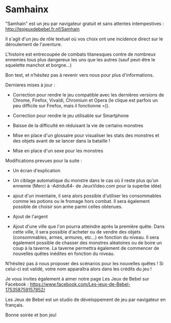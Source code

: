 # Samhainx
"Samhain" est un jeu par navigateur gratuit et sans attentes intempestives : http://lesjeuxdebebel.fr.nf/Samhain

Il s'agit d'un jeu de rôle textuel où vos choix ont une incidence direct sur le déroulement de l'aventure.

L'histoire est entrecoupée de combats titanesques contre de nombreux ennemies tous plus dangereux les uns que les autres (sauf peut-être le squelette manchot et borgne...)

Bon test, et n’hésitez pas à revenir vers nous pour plus d'informations.

Dernieres mises à jour :

- Correction pour rendre le jeu compatible avec les dernières versions de Chrome, Firefox, Vivaldi, Chromium et Opera (le clique est parfois un peu difficile sur Firefox, mais il fonctionne =)).

- Correction pour rendre le jeu utilisable sur Smartphone

- Baisse de la difficulté en réduisant la vie de certains monstres

- Mise en place d'un glossaire pour visualiser les stats des monstres et des objets avant de se lancer dans la bataille !

- Mise en place d'un sexe pour les monstres

Modifications prevues pour la suite :

- Un écran d'explication

- Un ciblage automatique du monstre dans le cas où il reste plus qu'un ennemie (Merci à -Adridu84- de JeuxVideo.com pour la superbe idée)

- ajout d'un inventaire, il sera alors possible d'utiliser les consommables comme les potions ou le fromage hors combat. Il sera également possible de choisir son arme parmi celles obtenues.

- Ajout de l'argent

- Ajout d'une ville que l'on pourra atteindre après la première quête. Dans cette ville, il sera possible d'acheter ou de vendre des objets (consommables, armes, armures, etc...) en fonction du niveau. Il sera également possible de chasser des monstres aléatoires ou de boire un coup à la taverne. La taverne permettra également de commencer de nouvelles quêtes inédites en fonction du niveau.

N’hésitez pas à nous proposer des scénarios pour les nouvelles quêtes ! Si celui-ci est validé, votre nom apparaîtra alors dans les crédits du jeu !

Je vous invites également à aimer notre page Les Jeux de Bebel sur Facebook : https://www.facebook.com/Les-jeux-de-Bebel-175358759157852/

Les Jeux de Bebel est un studio de développement de jeu par navigateur en français.

Bonne soirée et bon jeu!
